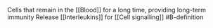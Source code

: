 Cells that remain in the [[Blood]] for a long time, providing long-term immunity
Release [[Interleukins]] for [[Cell signalling]]
#B-definition 